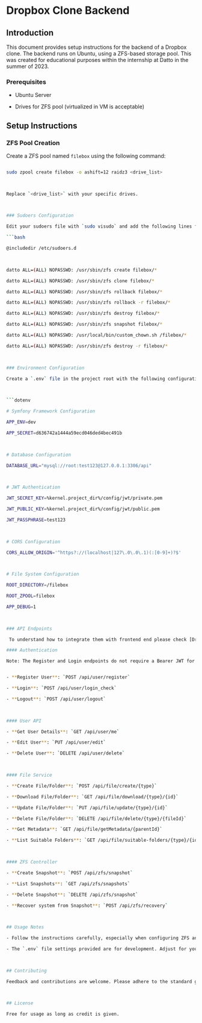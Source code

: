 # Dropbox Clone Backend

 

## Introduction

This document provides setup instructions for the backend of a Dropbox clone. The backend runs on Ubuntu, using a ZFS-based storage pool. This was created for educational purposes within the internship at Datto in the summer of 2023.

 

### Prerequisites

- Ubuntu Server

- Drives for ZFS pool (virtualized in VM is acceptable)

 

## Setup Instructions

 

### ZFS Pool Creation

Create a ZFS pool named `filebox` using the following command:

```bash

sudo zpool create filebox -o ashift=12 raidz3 <drive_list>

 

Replace `<drive_list>` with your specific drives.

 

### Sudoers Configuration

Edit your sudoers file with `sudo visudo` and add the following lines for user `datto` to execute specific commands without a password:

```bash

@includedir /etc/sudoers.d

 

datto ALL=(ALL) NOPASSWD: /usr/sbin/zfs create filebox/*

datto ALL=(ALL) NOPASSWD: /usr/sbin/zfs clone filebox/*

datto ALL=(ALL) NOPASSWD: /usr/sbin/zfs rollback filebox/*

datto ALL=(ALL) NOPASSWD: /usr/sbin/zfs rollback -r filebox/*

datto ALL=(ALL) NOPASSWD: /usr/sbin/zfs destroy filebox/*

datto ALL=(ALL) NOPASSWD: /usr/sbin/zfs snapshot filebox/*

datto ALL=(ALL) NOPASSWD: /usr/local/bin/custom_chown.sh /filebox/*

datto ALL=(ALL) NOPASSWD: /usr/sbin/zfs destroy -r filebox/*

 

### Environment Configuration

Create a `.env` file in the project root with the following configuration:

 

```dotenv

# Symfony Framework Configuration

APP_ENV=dev

APP_SECRET=d636742a1444a59ecd046ded4bec491b

 

# Database Configuration

DATABASE_URL="mysql://root:test123@127.0.0.1:3306/api"

 

# JWT Authentication

JWT_SECRET_KEY=%kernel.project_dir%/config/jwt/private.pem

JWT_PUBLIC_KEY=%kernel.project_dir%/config/jwt/public.pem

JWT_PASSPHRASE=test123

 

# CORS Configuration

CORS_ALLOW_ORIGIN='^https?://(localhost|127\.0\.0\.1)(:[0-9]+)?$'

 

# File System Configuration

ROOT_DIRECTORY=/filebox

ROOT_ZPOOL=filebox

APP_DEBUG=1

 

### API Endpoints

 To understand how to integrate them with frontend end please check [Dropbox Froentend](https://github.com/Gustolandia/dropboxfrontend)

#### Authentication

Note: The Register and Login endpoints do not require a Bearer JWT for authentication.


- **Register User**: `POST /api/user/register`

- **Login**: `POST /api/user/login_check`

- **Logout**: `POST /api/user/logout`

 

#### User API

- **Get User Details**: `GET /api/user/me`

- **Edit User**: `PUT /api/user/edit`

- **Delete User**: `DELETE /api/user/delete`

 

#### File Service

- **Create File/Folder**: `POST /api/file/create/{type}`

- **Download File/Folder**: `GET /api/file/download/{type}/{id}`

- **Update File/Folder**: `PUT /api/file/update/{type}/{id}`

- **Delete File/Folder**: `DELETE /api/file/delete/{type}/{fileId}`

- **Get Metadata**: `GET /api/file/getMetadata/{parentId}`

- **List Suitable Folders**: `GET /api/file/suitable-folders/{type}/{id}`

 

#### ZFS Controller

- **Create Snapshot**: `POST /api/zfs/snapshot`

- **List Snapshots**: `GET /api/zfs/snapshots`

- **Delete Snapshot**: `DELETE /api/zfs/snapshot`

- **Recover system from Snapshot**: `POST /api/zfs/recovery`

 

## Usage Notes

- Follow the instructions carefully, especially when configuring ZFS and the `.env` file.

- The `.env` file settings provided are for development. Adjust for your production environment.

 

## Contributing

Feedback and contributions are welcome. Please adhere to the standard git workflow for contributions.

 

## License

Free for usage as long as credit is given. 
